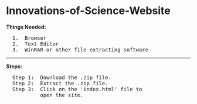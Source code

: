 # Innovations-of-Science-Website

**Things Needed:**
<pre>
  1.  Browser
  2.  Text Editor
  3.  WinRAR or other file extracting software
</pre>
______________________________________________________________
**Steps:**
<pre>
  Step 1:  Download the .zip file.
  Step 2:  Extract the .zip file.
  Step 3:  Click on the 'index.html' file to 
           open the site.
</pre>
